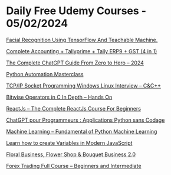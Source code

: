 # Daily Free Udemy Courses - 05/02/2024

[Facial Recognition Using TensorFlow And Teachable Machine.](https://www.udemy.com/course/face-recognition-using-tensorflow-and-keras-from-scratch/?couponCode=94BF15F1CABF96A3C195)
[Complete Accounting + Tallyprime + Tally ERP9 + GST (4 in 1)](https://www.udemy.com/course/ultimate-tallyprime-with-gst-step-by-step-guide-2021/?couponCode=B556FEF99C6D9FCC0339)
[The Complete ChatGPT Guide From Zero to Hero – 2024](https://www.udemy.com/course/the-complete-chatgpt-guide-from-zero-to-hero-2023/?couponCode=MUBEENCHAT)
[Python Automation Masterclass](https://www.udemy.com/course/mastering-python-automation-for-every-day-life/?couponCode=FREE_COUPON_FOR_1000)
[TCP/IP Socket Programming Windows Linux Interview – C&C++](https://www.udemy.com/course/tcpip-socket-programming-handson-windows-linux-in-c-c/?couponCode=FC8878C051F6571E550D)
[Bitwise Operators in C In Depth – Hands On](https://www.udemy.com/course/bitwise-operators-in-c-in-depth-hands-on/?couponCode=9056C3B2CE92A9A68697)
[ReactJs – The Complete ReactJs Course For Beginners](https://www.udemy.com/course/reactjs-the-complete-reactjs-course-for-beginners/?couponCode=F279BB15BA4BB1856FE8)
[ChatGPT pour Programmeurs : Applications Python sans Codage](https://www.udemy.com/course/chatgpt-pour-programmeurs-applications-python-sans-codage/?couponCode=FREE-JAN242)
[Machine Learning – Fundamental of Python Machine Learning](https://www.udemy.com/course/machine-learning-fundamental-of-python-machine-learning/?couponCode=4BB825CA52FC52CED1AF)
[Learn how to create Variables in Modern JavaScript](https://www.udemy.com/course/learn-how-to-create-variables-in-modern-javascript/?couponCode=B90E6AACB0D2B4DC20F0)
[Floral Business, Flower Shop & Bouquet Business 2.0](https://www.udemy.com/course/floral-business-flower-shop-bouquet-business-20/?couponCode=B7434437252572250593)
[Forex Trading Full Course – Beginners and Intermediate](https://www.udemy.com/course/forex-trading-full-course/?couponCode=F6231D533B495C52712F)
